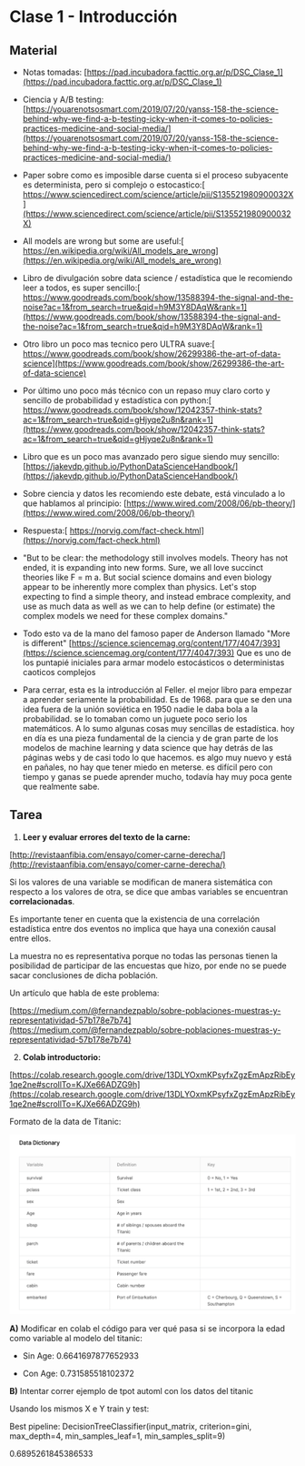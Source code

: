 # Clase 1 - Introducción

## Material

* Notas tomadas: [https://pad.incubadora.facttic.org.ar/p/DSC_Clase_1](https://pad.incubadora.facttic.org.ar/p/DSC_Clase_1)

* Ciencia y A/B testing:
[https://youarenotsosmart.com/2019/07/20/yanss-158-the-science-behind-why-we-find-a-b-testing-icky-when-it-comes-to-policies-practices-medicine-and-social-media/](https://youarenotsosmart.com/2019/07/20/yanss-158-the-science-behind-why-we-find-a-b-testing-icky-when-it-comes-to-policies-practices-medicine-and-social-media/)

* Paper sobre como es imposible darse cuenta si el proceso subyacente es determinista, pero si complejo o estocastico:[ https://www.sciencedirect.com/science/article/pii/S135521980900032X](https://www.sciencedirect.com/science/article/pii/S135521980900032X)

* All models are wrong but some are useful:[ https://en.wikipedia.org/wiki/All_models_are_wrong](https://en.wikipedia.org/wiki/All_models_are_wrong)

* Libro de divulgación sobre data science / estadística que le recomiendo leer a todos, es super sencillo:[ https://www.goodreads.com/book/show/13588394-the-signal-and-the-noise?ac=1&from_search=true&qid=h9M3Y8DAqW&rank=1](https://www.goodreads.com/book/show/13588394-the-signal-and-the-noise?ac=1&from_search=true&qid=h9M3Y8DAqW&rank=1)

* Otro libro un poco mas tecnico pero ULTRA suave:[ https://www.goodreads.com/book/show/26299386-the-art-of-data-science](https://www.goodreads.com/book/show/26299386-the-art-of-data-science)

* Por último uno poco más técnico con un repaso muy claro corto y sencillo de probabilidad y estadística con python:[ https://www.goodreads.com/book/show/12042357-think-stats?ac=1&from_search=true&qid=gHjyqe2u8n&rank=1](https://www.goodreads.com/book/show/12042357-think-stats?ac=1&from_search=true&qid=gHjyqe2u8n&rank=1)

* Libro que es un poco mas avanzado pero sigue siendo muy sencillo: [https://jakevdp.github.io/PythonDataScienceHandbook/](https://jakevdp.github.io/PythonDataScienceHandbook/)

* Sobre ciencia y datos les recomiendo este debate, está vinculado a lo que hablamos al principio: [https://www.wired.com/2008/06/pb-theory/](https://www.wired.com/2008/06/pb-theory/)

* Respuesta:[ https://norvig.com/fact-check.html](https://norvig.com/fact-check.html)

* "But to be clear: the methodology still involves models. Theory has not ended, it is expanding into new forms. Sure, we all love succinct theories like F = m a. But social science domains and even biology appear to be inherently more complex than physics. Let's stop expecting to find a simple theory, and instead embrace complexity, and use as much data as well as we can to help define (or estimate) the complex models we need for these complex domains."

* Todo esto va de la mano del famoso paper de Anderson llamado "More is different" [https://science.sciencemag.org/content/177/4047/393](https://science.sciencemag.org/content/177/4047/393) Que es uno de los puntapié iniciales para armar modelo estocásticos o deterministas caoticos complejos

* Para cerrar, esta es la introducción al Feller. el mejor libro para empezar a aprender seriamente la probabilidad. Es de 1968. para que se den una idea fuera de la unión soviética en 1950 nadie le daba bola a la probabilidad. se lo tomaban como un juguete poco serio los matemáticos. A lo sumo algunas cosas muy sencillas de estadística. hoy en día es una pieza fundamental de la ciencia y de gran parte de los modelos de machine learning y data science que hay detrás de las páginas webs y de casi todo lo que hacemos. es algo muy nuevo y está en pañales, no hay que tener miedo en meterse. es difícil pero con tiempo y ganas se puede aprender mucho, todavía hay muy poca gente que realmente sabe.

## Tarea

1. **Leer y evaluar errores del texto de la carne:**

[http://revistaanfibia.com/ensayo/comer-carne-derecha/](http://revistaanfibia.com/ensayo/comer-carne-derecha/)

Si los valores de una variable se modifican de manera sistemática con respecto a los valores de otra, se dice que ambas variables se encuentran **correlacionadas**.

Es importante tener en cuenta que la existencia de una correlación estadística entre dos eventos no implica que haya una conexión causal entre ellos.

La muestra no es representativa  porque no todas las personas tienen la posibilidad de participar de las encuestas que hizo, por ende no se puede sacar conclusiones de dicha población.

Un artículo que habla de este problema:

[https://medium.com/@fernandezpablo/sobre-poblaciones-muestras-y-representatividad-57b178e7b74](https://medium.com/@fernandezpablo/sobre-poblaciones-muestras-y-representatividad-57b178e7b74)

2. **Colab introductorio:**

[https://colab.research.google.com/drive/13DLYOxmKPsyfxZgzEmApzRibEy1qe2ne#scrollTo=KJXe66ADZG9h](https://colab.research.google.com/drive/13DLYOxmKPsyfxZgzEmApzRibEy1qe2ne#scrollTo=KJXe66ADZG9h)

Formato de la data de Titanic:

![Titanic data format](https://github.com/fiqus/dse-course/blob/master/clase-1/images/image1.png)


**A)** Modificar en colab el código para ver qué pasa si se incorpora la edad como variable al modelo del titanic:

* Sin Age: 0.6641697877652933

* Con Age: 0.731585518102372

**B)** Intentar correr ejemplo de tpot automl con los datos del titanic

Usando los mismos X e Y train y test: 

Best pipeline: DecisionTreeClassifier(input_matrix, criterion=gini, max_depth=4, min_samples_leaf=1, min_samples_split=9)

0.6895261845386533
